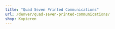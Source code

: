 ```yaml
---
title: "Quad Seven Printed Communications"
url: /denver/quad-seven-printed-communications/
shop: Kopieren
---
```

